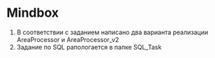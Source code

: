 # Mindbox

1. В соответствии с заданием написано два варианта реализации AreaProcessor и AreaProcessor_v2
2. Задание по SQL рапологается в папке SQL_Task